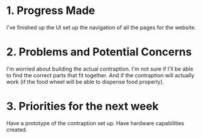 # 1. Progress Made
I've finished up the UI set up the navigation of all the pages for the website.

# 2. Problems and Potential Concerns
I'm worried about building the actual contraption. I'm not sure if I'll be able to find the correct parts that fit together. And if the contraption will actually work (if the food wheel will be able to dispense food properly).

# 3. Priorities for the next week
Have a prototype of the contraption set up. Have hardware capabilities created.
